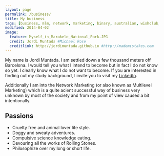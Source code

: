 ```yaml
---
layout: page
permalink: /business/
title: My business
tags: [business, mlm, network, marketing, binary, australian, wishclub, publicity, simple]
modified: 2014-04-02
image:
  feature: Myself_in_Marakele_National_Park.JPG
  credit: Jordi Muntada #Michael Rose
  creditlink: http://jordimuntada.github.io #http://mademistakes.com
---
```


My name is Jordi Muntada. I am settled down a few thousand meters off Barcelona. I would tell you what I intend to become but in fact I do not know so yet. I clearly know what I do not want to become. If you are interested in finding out my study background, I invite you to visit my [LinkedIn](https://www.linkedin.com/pub/jordi-muntada-g%C3%B3mez/13/250/952/en).

Additionally I am into the Network Marketing (or also known as Multilevel Marketing) which is a quite acient successful way of business very unknown by most of the society and from my point of view caused a bit intentionally.

## Passions

* Cruelty free and animal lover life style.
* Doggy and sweaty adventures.
* Compulsive science knowledge eating. 
* Devouring all the works of Rolling Stones.
* Philosophize over my long or short life.

